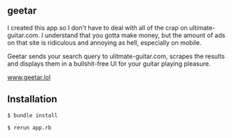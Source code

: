 ## geetar

I created this app so I don't have to deal with all of the crap on ultimate-guitar.com. I understand that you gotta make money, but the amount of ads on that site is ridiculous and annoying as hell, especially on mobile.

Geetar sends your search query to ulitmate-guitar.com, scrapes the results and displays them in a bullshit-free UI for your guitar playing pleasure.

www.geetar.lol

## Installation

`$ bundle install`

`$ rerun app.rb`
